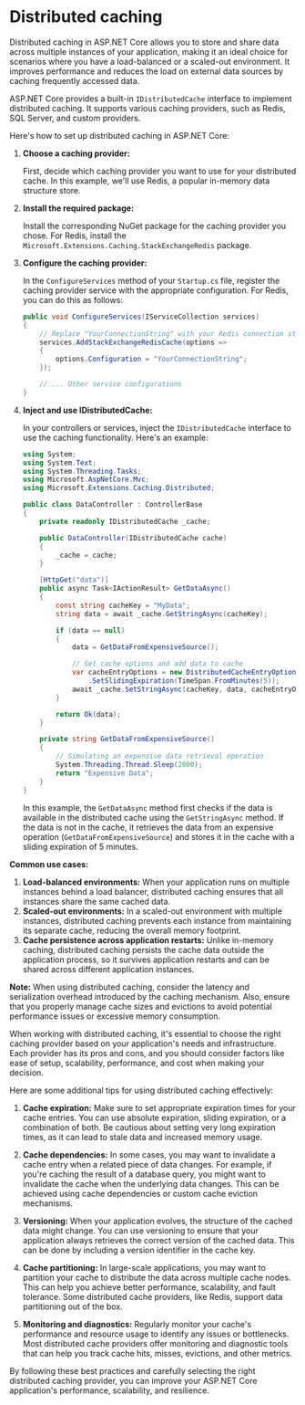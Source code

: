 # Distributed caching

Distributed caching in ASP.NET Core allows you to store and share data across multiple instances of your application, making it an ideal choice for scenarios where you have a load-balanced or a scaled-out environment. It improves performance and reduces the load on external data sources by caching frequently accessed data. 

ASP.NET Core provides a built-in `IDistributedCache` interface to implement distributed caching. It supports various caching providers, such as Redis, SQL Server, and custom providers.

Here's how to set up distributed caching in ASP.NET Core:

1. **Choose a caching provider:**

   First, decide which caching provider you want to use for your distributed cache. In this example, we'll use Redis, a popular in-memory data structure store.

2. **Install the required package:**

   Install the corresponding NuGet package for the caching provider you chose. For Redis, install the `Microsoft.Extensions.Caching.StackExchangeRedis` package.

3. **Configure the caching provider:**

   In the `ConfigureServices` method of your `Startup.cs` file, register the caching provider service with the appropriate configuration. For Redis, you can do this as follows:

   ```csharp
   public void ConfigureServices(IServiceCollection services)
   {
       // Replace "YourConnectionString" with your Redis connection string
       services.AddStackExchangeRedisCache(options =>
       {
           options.Configuration = "YourConnectionString";
       });

       // ... Other service configurations
   }
   ```

4. **Inject and use IDistributedCache:**

   In your controllers or services, inject the `IDistributedCache` interface to use the caching functionality. Here's an example:

   ```csharp
   using System;
   using System.Text;
   using System.Threading.Tasks;
   using Microsoft.AspNetCore.Mvc;
   using Microsoft.Extensions.Caching.Distributed;

   public class DataController : ControllerBase
   {
       private readonly IDistributedCache _cache;

       public DataController(IDistributedCache cache)
       {
           _cache = cache;
       }

       [HttpGet("data")]
       public async Task<IActionResult> GetDataAsync()
       {
           const string cacheKey = "MyData";
           string data = await _cache.GetStringAsync(cacheKey);

           if (data == null)
           {
               data = GetDataFromExpensiveSource();

               // Set cache options and add data to cache
               var cacheEntryOptions = new DistributedCacheEntryOptions()
                   .SetSlidingExpiration(TimeSpan.FromMinutes(5));
               await _cache.SetStringAsync(cacheKey, data, cacheEntryOptions);
           }

           return Ok(data);
       }

       private string GetDataFromExpensiveSource()
       {
           // Simulating an expensive data retrieval operation
           System.Threading.Thread.Sleep(2000);
           return "Expensive Data";
       }
   }
   ```

   In this example, the `GetDataAsync` method first checks if the data is available in the distributed cache using the `GetStringAsync` method. If the data is not in the cache, it retrieves the data from an expensive operation (`GetDataFromExpensiveSource`) and stores it in the cache with a sliding expiration of 5 minutes.

**Common use cases:**

1. **Load-balanced environments:** When your application runs on multiple instances behind a load balancer, distributed caching ensures that all instances share the same cached data.
2. **Scaled-out environments:** In a scaled-out environment with multiple instances, distributed caching prevents each instance from maintaining its separate cache, reducing the overall memory footprint.
3. **Cache persistence across application restarts:** Unlike in-memory caching, distributed caching persists the cache data outside the application process, so it survives application restarts and can be shared across different application instances.

**Note:** When using distributed caching, consider the latency and serialization overhead introduced by the caching mechanism. Also, ensure that you properly manage cache sizes and evictions to avoid potential performance issues or excessive memory consumption.

When working with distributed caching, it's essential to choose the right caching provider based on your application's needs and infrastructure. Each provider has its pros and cons, and you should consider factors like ease of setup, scalability, performance, and cost when making your decision.

Here are some additional tips for using distributed caching effectively:

1. **Cache expiration:** Make sure to set appropriate expiration times for your cache entries. You can use absolute expiration, sliding expiration, or a combination of both. Be cautious about setting very long expiration times, as it can lead to stale data and increased memory usage.

2. **Cache dependencies:** In some cases, you may want to invalidate a cache entry when a related piece of data changes. For example, if you're caching the result of a database query, you might want to invalidate the cache when the underlying data changes. This can be achieved using cache dependencies or custom cache eviction mechanisms.

3. **Versioning:** When your application evolves, the structure of the cached data might change. You can use versioning to ensure that your application always retrieves the correct version of the cached data. This can be done by including a version identifier in the cache key.

4. **Cache partitioning:** In large-scale applications, you may want to partition your cache to distribute the data across multiple cache nodes. This can help you achieve better performance, scalability, and fault tolerance. Some distributed cache providers, like Redis, support data partitioning out of the box.

5. **Monitoring and diagnostics:** Regularly monitor your cache's performance and resource usage to identify any issues or bottlenecks. Most distributed cache providers offer monitoring and diagnostic tools that can help you track cache hits, misses, evictions, and other metrics.

By following these best practices and carefully selecting the right distributed caching provider, you can improve your ASP.NET Core application's performance, scalability, and resilience.